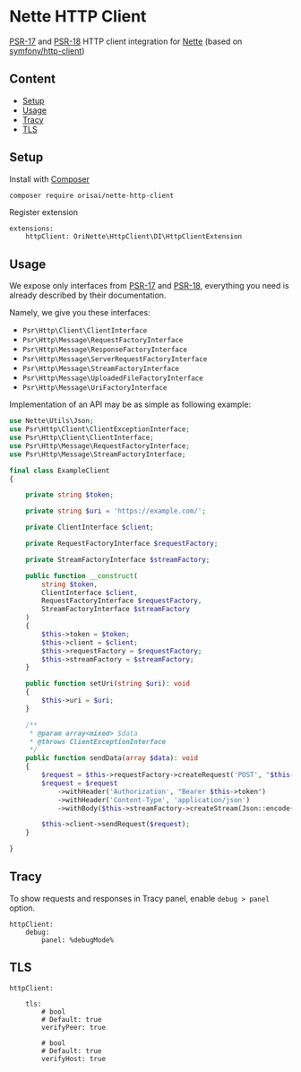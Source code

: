 # Nette HTTP Client

[PSR-17](https://www.php-fig.org/psr/psr-17/) and [PSR-18](https://www.php-fig.org/psr/psr-18/) HTTP client integration
for [Nette](https://nette.org) (based on [symfony/http-client](https://symfony.com/doc/current/http_client.html))

## Content

- [Setup](#setup)
- [Usage](#usage)
- [Tracy](#tracy)
- [TLS](#tls)

## Setup

Install with [Composer](https://getcomposer.org)

```sh
composer require orisai/nette-http-client
```

Register extension

```neon
extensions:
	httpClient: OriNette\HttpClient\DI\HttpClientExtension
```

## Usage

We expose only interfaces from [PSR-17](https://www.php-fig.org/psr/psr-17/)
and [PSR-18](https://www.php-fig.org/psr/psr-18/), everything you need is already described by their documentation.

Namely, we give you these interfaces:

- `Psr\Http\Client\ClientInterface`
- `Psr\Http\Message\RequestFactoryInterface`
- `Psr\Http\Message\ResponseFactoryInterface`
- `Psr\Http\Message\ServerRequestFactoryInterface`
- `Psr\Http\Message\StreamFactoryInterface`
- `Psr\Http\Message\UploadedFileFactoryInterface`
- `Psr\Http\Message\UriFactoryInterface`

Implementation of an API may be as simple as following example:

```php
use Nette\Utils\Json;
use Psr\Http\Client\ClientExceptionInterface;
use Psr\Http\Client\ClientInterface;
use Psr\Http\Message\RequestFactoryInterface;
use Psr\Http\Message\StreamFactoryInterface;

final class ExampleClient
{

	private string $token;

	private string $uri = 'https://example.com/';

	private ClientInterface $client;

	private RequestFactoryInterface $requestFactory;

	private StreamFactoryInterface $streamFactory;

	public function __construct(
		string $token,
		ClientInterface $client,
		RequestFactoryInterface $requestFactory,
		StreamFactoryInterface $streamFactory
	)
	{
		$this->token = $token;
		$this->client = $client;
		$this->requestFactory = $requestFactory;
		$this->streamFactory = $streamFactory;
	}

	public function setUri(string $uri): void
	{
		$this->uri = $uri;
	}

	/**
	 * @param array<mixed> $data
	 * @throws ClientExceptionInterface
	 */
	public function sendData(array $data): void
	{
		$request = $this->requestFactory->createRequest('POST', "$this->uri/api/v1/data");
		$request = $request
			->withHeader('Authorization', "Bearer $this->token")
			->withHeader('Content-Type', 'application/json')
			->withBody($this->streamFactory->createStream(Json::encode($data)));

		$this->client->sendRequest($request);
	}

}
```

## Tracy

To show requests and responses in Tracy panel, enable `debug > panel` option.

```neon
httpClient:
	debug:
		panel: %debugMode%
```

## TLS

```neon
httpClient:

	tls:
		# bool
		# Default: true
		verifyPeer: true

		# bool
		# Default: true
		verifyHost: true
```
